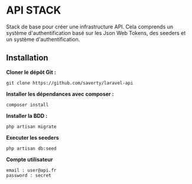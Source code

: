 # API STACK

Stack de base pour créer une infrastructure API. Cela comprends un système d'authentification basé sur les Json Web Tokens, des seeders et un système d'authentification. 



## Installation
**Cloner le dépôt Git  :** 

    git clone https://github.com/saverty/laravel-api

**Installer les dépendances avec composer :**

    composer install
    
**Installer la BDD :**
   
    php artisan migrate

**Executer les seeders**
   
    php artisan db:seed
    
**Compte utilisateur**
   
    email : user@api.fr
    password : secret
    



